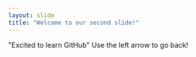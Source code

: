 ```yaml
---
layout: slide
title: "Welcome to our second slide!"
---
```

"Excited to learn GitHub"
Use the left arrow to go back!
